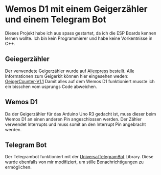 # Wemos D1 mit einem Geigerzähler und einem Telegram Bot

Dieses Projekt habe ich aus spass gestartet, da ich die ESP Boards kennen lernen wollte. 
Ich bin kein Programmierer und habe keine Vorkentnisse in C++. 

## Geiegerzähler

Der verwendete Geigerzähler wurde auf [Aliexpress](https://de.aliexpress.com/item/4000229395987.html?gatewayAdapt=glo2deu&spm=a2g0s.9042311.0.0.27424c4dRx2EwI) bestellt.
Alle Informationen zum Geigerkit können hier eingesehen weden: [GeigerCounter-V1.1](https://github.com/2969773606/GeigerCounter-V1.1)
Damit alles auf dem Wemos D1 funktioniert musste ich ein bisschen vom usprungs Code abweichen.

## Wemos D1

Da der Geigerzähler für das Arduino Uno R3 gedacht ist, muss dieser beim Wemos D1 an einen anderen Pin angeschlossen werden.
Der Zähler verwendet Interrupts und muss somit an den Interrupt Pin angebracht werden.

## Telegram Bot

Der Telegrambot funktioniert mit der [UniversalTelegramBot](https://github.com/witnessmenow/Universal-Arduino-Telegram-Bot) Library. 
Diese wurde ebenfalls von mir modifiziert, um stille Benachrichtigungen zu ermöglichen.
